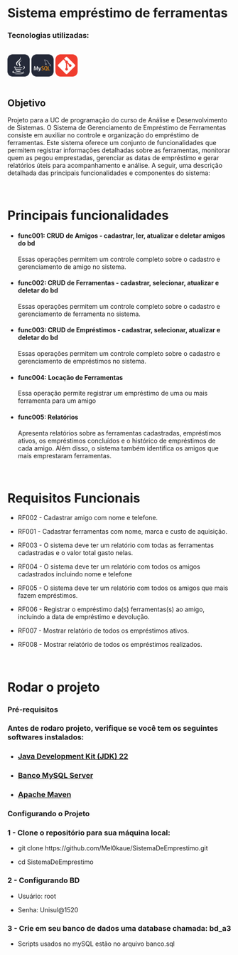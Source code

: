<h1>Sistema empréstimo de ferramentas</h1>

<h3>
  Tecnologias utilizadas:
</h4>

<div valign="top"><br>
  <img align="center" alt="gusdev-Java" height="50" width="50" src="https://raw.githubusercontent.com/tandpfun/skill-icons/de91fca307a83d75fc5b1f6ce24540454acead41/icons/Java-Dark.svg" />
   <img align="center" alt="gusdev-sql" height="50" width="50" src="https://raw.githubusercontent.com/tandpfun/skill-icons/de91fca307a83d75fc5b1f6ce24540454acead41/icons/MySQL-Dark.svg"/>
  <img align="center" alt="gusdev-Git" height="50" width="50" src="https://raw.githubusercontent.com/tandpfun/skill-icons/de91fca307a83d75fc5b1f6ce24540454acead41/icons/Git.svg"/>
</div>

<br/>

<h2>Objetivo</h2>

<p>Projeto para a UC de programação do curso de Análise e Desenvolvimento de Sistemas. O Sistema de Gerenciamento de Empréstimo de Ferramentas consiste em auxiliar no controle e organização do empréstimo de ferramentas. Este sistema oferece um conjunto de funcionalidades que permitem registrar informações detalhadas sobre as ferramentas, monitorar quem as pegou emprestadas, gerenciar as datas de empréstimo e gerar relatórios úteis para acompanhamento e análise. A seguir, uma descrição detalhada das principais funcionalidades e componentes do sistema:</p>

 <br/>

<h1>Principais funcionalidades</h1>

- <h4>func001: CRUD de Amigos - cadastrar, ler, atualizar e deletar amigos do bd</h4>
  <p>Essas operações permitem um controle completo sobre o cadastro e gerenciamento de amigo no sistema.</p>

- <h4>func002: CRUD de Ferramentas - cadastrar, selecionar, atualizar e deletar do bd</h4>
  <p>Essas operações permitem um controle completo sobre o cadastro e gerenciamento de ferramenta no sistema.</p>

- <h4>func003: CRUD de Empréstimos - cadastrar, selecionar, atualizar e deletar do bd</h4>
    <p>Essas operações permitem um controle completo sobre o cadastro e gerenciamento de empréstimos no sistema.</p>

- <h4>func004: Locação de Ferramentas</h4>
    <p>Essa operação permite registrar um empréstimo de uma ou mais ferramenta para um amigo</p>

- <h4>func005: Relatórios</h4>
    <p>Apresenta relatórios sobre as ferramentas cadastradas, empréstimos ativos, os empréstimos concluídos e o histórico de empréstimos de cada amigo. Além disso, o sistema também identifica os amigos que mais emprestaram ferramentas.</p>

  <br/>

<h1>Requisitos Funcionais</h1>

- <p>RF002 - Cadastrar amigo com nome e telefone.</p>
- <p>RF001 - Cadastrar ferramentas com nome, marca e custo de aquisição.</p>
- <p>RF003 - O sistema deve ter um relatório com todas as ferramentas cadastradas e o valor total gasto nelas.</p>
- <p>RF004 - O sistema deve ter um relatório com todos os amigos cadastrados incluindo nome e telefone</p>
- <p>RF005 - O sistema deve ter um relatório com todos os amigos que mais fazem empréstimos.</p>
- <p>RF006 - Registrar o empréstimo da(s) ferramentas(s) ao amigo, incluindo a data de empréstimo e devolução.</p>
- <p>RF007 - Mostrar relatório de todos os empréstimos ativos.</p>
- <p>RF008 - Mostrar relatório de todos os empréstimos realizados.</p>

  <br/>

<h1>Rodar o projeto</h1>
<h3>Pré-requisitos</h3>
<h3>Antes de rodaro projeto, verifique se você tem os seguintes softwares instalados:</h3>

- <h3><a href="[https://www.oracle.com/br/java/technologies/downloads/#jdk21-windows](https://www.oracle.com/br/java/technologies/downloads/)">Java Development Kit (JDK) 22</a></h3>

- <h3><a href="https://dev.mysql.com/downloads/mysql/">Banco MySQL Server</a></h3>

- <h3><a href="https://maven.apache.org/download.cgi">Apache Maven</a></h3>

  <!-- <br/> -->

<h3>Configurando o Projeto</h3>

### <p>1 - Clone o repositório para sua máquina local:</p>
- <p>git clone https://github.com/Mel0kaue/SistemaDeEmprestimo.git</p>
- <p>cd SistemaDeEmprestimo</p>

### <p>2 - Configurando BD</p>
- <p>Usuário: root</p>
- <p>Senha: Unisul@1520</p>

### <p>3 - Crie em seu banco de dados uma database chamada: bd_a3</p>
- <p>Scripts usados no mySQL estão no arquivo banco.sql</p>
